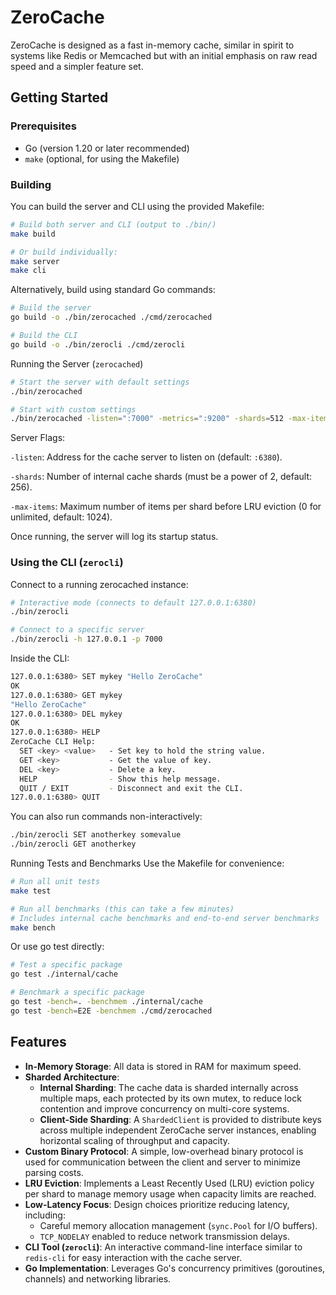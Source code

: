 # ZeroCache

ZeroCache is designed as a fast in-memory cache, similar in spirit to systems like Redis or Memcached but with an initial emphasis on raw read speed and a simpler feature set.

## Getting Started

### Prerequisites

*   Go (version 1.20 or later recommended)
*   `make` (optional, for using the Makefile)

### Building

You can build the server and CLI using the provided Makefile:

```bash
# Build both server and CLI (output to ./bin/)
make build

# Or build individually:
make server
make cli
```

Alternatively, build using standard Go commands:
```bash
# Build the server
go build -o ./bin/zerocached ./cmd/zerocached

# Build the CLI
go build -o ./bin/zerocli ./cmd/zerocli
```
Running the Server (`zerocached`)
```bash
# Start the server with default settings
./bin/zerocached

# Start with custom settings
./bin/zerocached -listen=":7000" -metrics=":9200" -shards=512 -max-items=10000
```
Server Flags:

`-listen`: Address for the cache server to listen on (default: `:6380`).

`-shards`: Number of internal cache shards (must be a power of 2, default: 256).

`-max-items`: Maximum number of items per shard before LRU eviction (0 for unlimited, default: 1024).

Once running, the server will log its startup status.

### Using the CLI (`zerocli`)
Connect to a running zerocached instance:
```bash
# Interactive mode (connects to default 127.0.0.1:6380)
./bin/zerocli

# Connect to a specific server
./bin/zerocli -h 127.0.0.1 -p 7000
```
Inside the CLI:
```bash
127.0.0.1:6380> SET mykey "Hello ZeroCache"
OK
127.0.0.1:6380> GET mykey
"Hello ZeroCache"
127.0.0.1:6380> DEL mykey
OK
127.0.0.1:6380> HELP
ZeroCache CLI Help:
  SET <key> <value>   - Set key to hold the string value.
  GET <key>           - Get the value of key.
  DEL <key>           - Delete a key.
  HELP                - Show this help message.
  QUIT / EXIT         - Disconnect and exit the CLI.
127.0.0.1:6380> QUIT
```

You can also run commands non-interactively:
```bash
./bin/zerocli SET anotherkey somevalue
./bin/zerocli GET anotherkey
```
Running Tests and Benchmarks
Use the Makefile for convenience:
```bash
# Run all unit tests
make test

# Run all benchmarks (this can take a few minutes)
# Includes internal cache benchmarks and end-to-end server benchmarks
make bench
```
Or use go test directly:
```bash
# Test a specific package
go test ./internal/cache

# Benchmark a specific package
go test -bench=. -benchmem ./internal/cache
go test -bench=E2E -benchmem ./cmd/zerocached
```


## Features

*   **In-Memory Storage**: All data is stored in RAM for maximum speed.
*   **Sharded Architecture**:
    *   **Internal Sharding**: The cache data is sharded internally across multiple maps, each protected by its own mutex, to reduce lock contention and improve concurrency on multi-core systems.
    *   **Client-Side Sharding**: A `ShardedClient` is provided to distribute keys across multiple independent ZeroCache server instances, enabling horizontal scaling of throughput and capacity.
*   **Custom Binary Protocol**: A simple, low-overhead binary protocol is used for communication between the client and server to minimize parsing costs.
*   **LRU Eviction**: Implements a Least Recently Used (LRU) eviction policy per shard to manage memory usage when capacity limits are reached.
*   **Low-Latency Focus**: Design choices prioritize reducing latency, including:
    *   Careful memory allocation management (`sync.Pool` for I/O buffers).
    *   `TCP_NODELAY` enabled to reduce network transmission delays.
*   **CLI Tool (`zerocli`)**: An interactive command-line interface similar to `redis-cli` for easy interaction with the cache server.
*   **Go Implementation**: Leverages Go's concurrency primitives (goroutines, channels) and networking libraries.

